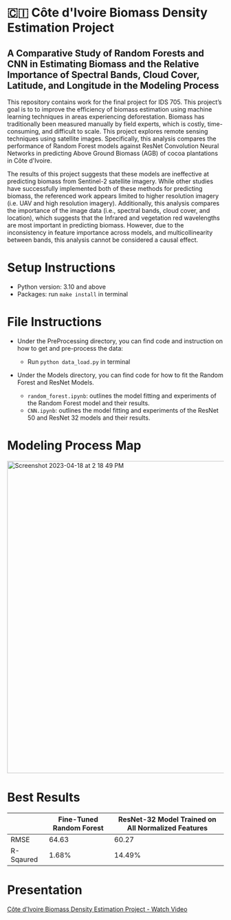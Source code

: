 # 🇨🇮 Côte d'Ivoire Biomass Density Estimation Project 
## A Comparative Study of Random Forests and CNN in Estimating Biomass and the Relative Importance of Spectral Bands, Cloud Cover, Latitude, and Longitude in the Modeling Process

This repository contains work for the final project for IDS 705. This project’s goal is to to improve the efficiency of biomass estimation using machine learning techniques in areas experiencing deforestation. Biomass has traditionally been measured manually by field experts, which is costly, time-consuming, and difficult to scale. This project explores remote sensing techniques using satellite images. Specifically, this analysis compares the performance of Random Forest models against ResNet Convolution Neural Networks in predicting Above Ground Biomass (AGB) of cocoa plantations in Côte d'Ivoire. 

The results of this project suggests that these models are ineffective at predicting biomass from Sentinel-2 satellite imagery. While other studies have successfully implemented both of these methods for predicting biomass, the referenced work appears limited to higher resolution imagery (i.e. UAV and high resolution imagery).  Additionally, this analysis compares the importance of the image data (i.e., spectral bands, cloud cover, and location), which suggests that the Infrared and vegetation red wavelengths are most important in predicting biomass.  However, due to the inconsistency in feature importance across models, and multicollinearity between bands, this analysis cannot be considered a causal effect. 

# Setup Instructions
* Python version: 3.10 and above
* Packages: run `make install` in terminal 

# File Instructions
* Under the PreProcessing directory, you can find code and instruction on how to get and pre-process the data: 
    * Run `python data_load.py` in terminal

* Under the Models directory, you can find code for how to fit the Random Forest and ResNet Models.
    * `random_forest.ipynb`: outlines the model fitting and experiments of the Random Forest model and their results. 
    * `CNN.ipynb`: outlines the model fitting and experiments of the ResNet 50 and ResNet 32 models and their results.

# Modeling Process Map
<img width="725" alt="Screenshot 2023-04-18 at 2 18 49 PM" src="https://user-images.githubusercontent.com/105904149/232868117-6e9630b7-e675-4b93-a485-dca6fcd277b2.png">

# Best Results
|             |  Fine-Tuned Random Forest  | ResNet-32 Model Trained on All Normalized Features |
|-------------|----------------------------|----------------------------------------------------|
| RMSE        | 64.63                      | 60.27                                              |
| R-Sqaured   | 1.68%                      | 14.49%                                             |

# Presentation
[Côte d'Ivoire Biomass Density Estimation Project - Watch Video](https://www.youtube.com/watch?v=jNuOM7gzLPk)

